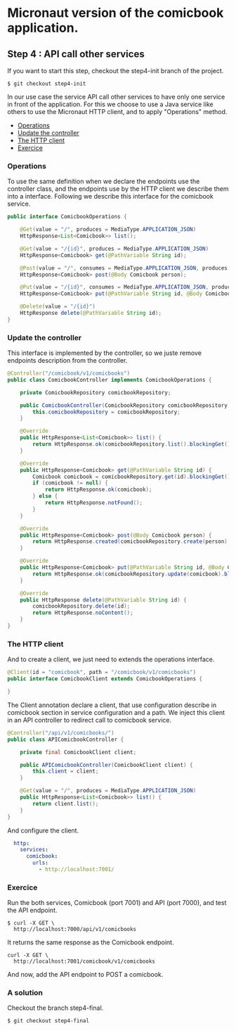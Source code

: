 # Micronaut version of the comicbook application.

## Step 4 : API call other services

If you want to start this step, checkout the step4-init branch of the project.

```shell
$ git checkout step4-init
```

In our use case the service API call other services to have only one service in front of the application. For this we choose to use a Java service like others to use the Micronaut HTTP client, and to apply "Operations" method.

* [Operations](#operations)
* [Update the controller](#update_the_controller)
* [The HTTP client](#The_HTTP_client)
* [Exercice](#exercice)

### Operations

To use the same definition when we declare the endpoints use the controller class, and the endpoints use by the HTTP client we describe them into a interface. Following we describe this interface for the comicbook service.

```java
public interface ComicbookOperations {

    @Get(value = "/", produces = MediaType.APPLICATION_JSON)
    HttpResponse<List<Comicbook>> list();

    @Get(value = "/{id}", produces = MediaType.APPLICATION_JSON)
    HttpResponse<Comicbook> get(@PathVariable String id);

    @Post(value = "/", consumes = MediaType.APPLICATION_JSON, produces = MediaType.APPLICATION_JSON)
    HttpResponse<Comicbook> post(@Body Comicbook person);

    @Put(value = "/{id}", consumes = MediaType.APPLICATION_JSON, produces = MediaType.APPLICATION_JSON)
    HttpResponse<Comicbook> put(@PathVariable String id, @Body Comicbook comicbook);

    @Delete(value = "/{id}")
    HttpResponse delete(@PathVariable String id);
}
```

### Update the controller

This interface is implemented by the controller, so we juste remove endpoints description from the controller.

```java
@Controller("/comicbook/v1/comicbooks")
public class ComicbookController implements ComicbookOperations {

    private ComicbookRepository comicbookRepository;

    public ComicbookController(ComicbookRepository comicbookRepository) {
        this.comicbookRepository = comicbookRepository;
    }

    @Override
    public HttpResponse<List<Comicbook>> list() {
        return HttpResponse.ok(comicbookRepository.list().blockingGet());
    }

    @Override
    public HttpResponse<Comicbook> get(@PathVariable String id) {
        Comicbook comicbook = comicbookRepository.get(id).blockingGet();
        if (comicbook != null) {
            return HttpResponse.ok(comicbook);
        } else {
            return HttpResponse.notFound();
        }
    }

    @Override
    public HttpResponse<Comicbook> post(@Body Comicbook person) {
        return HttpResponse.created(comicbookRepository.create(person).blockingGet());
    }

    @Override
    public HttpResponse<Comicbook> put(@PathVariable String id, @Body Comicbook comicbook) {
        return HttpResponse.ok(comicbookRepository.update(comicbook).blockingGet());
    }

    @Override
    public HttpResponse delete(@PathVariable String id) {
        comicbookRepository.delete(id);
        return HttpResponse.noContent();
    }
}
```

### The HTTP client

And to create a client, we just need to extends the operations interface.

```java
@Client(id = "comicbook", path = "/comicbook/v1/comicbooks")
public interface ComicbookClient extends ComicbookOperations {

}
```

The Client annotation declare a client, that use configuration describe in comicbook section in service configuration and a path. We inject this client in an API controller to redirect call to comicbook service.

```java
@Controller("/api/v1/comicbooks/")
public class APIComicbookController {

    private final ComicbookClient client;

    public APIComicbookController(ComicbookClient client) {
        this.client = client;
    }

    @Get(value = "/", produces = MediaType.APPLICATION_JSON)
    public HttpResponse<List<Comicbook>> list() {
        return client.list();
    }
}	
```

And configure the client.

```yaml
  http:
    services:
      comicbook:
        urls:
          - http://localhost:7001/
```

### Exercice

Run the both services, Comicbook (port 7001) and API (port 7000), and test the API endpoint.

```shell
$ curl -X GET \
  http://localhost:7000/api/v1/comicbooks
```

It returns the same response as the Comicbook endpoint.

```shell
curl -X GET \
  http://localhost:7001/comicbook/v1/comicbooks
```

And now, add the API endpoint to POST a comicbook.

### A solution

Checkout the branch step4-final.

```shell
$ git checkout step4-final
```

